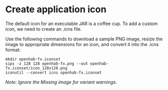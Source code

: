 # Create application icon
The default icon for an executable JAR is a coffee cup. To add a custom icon, we need to create an .icns file.

Use the following commands to download a sample PNG image, resize the image to appropriate dimensions for an icon, and convert it into the .icns format:

```
mkdir openhab-fx.iconset
sips -z 128 128 openhab-fx.png --out openhab-fx.iconset/icon_128x128.png
iconutil --convert icns openhab-fx.iconset
```

*Note: Ignore the Missing image for variant warnings.*